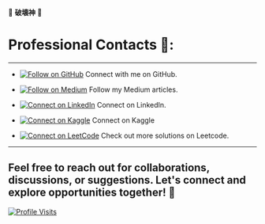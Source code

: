 🎴 **破壊神** 🎴 

# **Professional Contacts** 🍊:
---


- [![Follow on GitHub](https://img.shields.io/badge/Follow%20on%20GitHub-%234B0082?style=flat&logo=github&logoColor=white)](https://github.com/Darshan0902) Connect with me on GitHub.

- [![Follow on Medium](https://img.shields.io/badge/Follow%20on%20Medium-%234B0082?style=flat&logo=medium&logoColor=white)](https://prabhudarshan09.medium.com/) Follow my Medium articles.

- [![Connect on LinkedIn](https://img.shields.io/badge/Connect%20on%20LinkedIn-%234B0082?style=flat&logo=linkedin&logoColor=white)](https://linkedin.com/in/darshanprabhu009/) Connect on LinkedIn.
  
- [![Connect on Kaggle](https://img.shields.io/badge/Connect%20on%20Kaggle-%234B0082?style=flat&logo=kaggle&logoColor=white)](https://www.kaggle.com/beeru999/) Connect on Kaggle

- [![Connect on LeetCode](https://img.shields.io/badge/Connect%20on%20LeetCode-%234B0082?style=flat&logo=leetcode&logoColor=white)](https://leetcode.com/u/Darshan0902/) Check out more solutions on Leetcode.


---

## Feel free to reach out for collaborations, discussions, or suggestions. Let's connect and explore opportunities together! 🦅

[![Profile Visits](https://komarev.com/ghpvc/?username=Darshan0902&color=4B0082)](https://github.com/Darshan0902)


